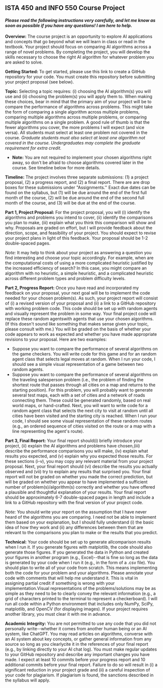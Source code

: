 ## ISTA 450 and INFO 550 Course Project
#### *Please read the following instructions very carefully, and let me know as soon as possible if you have any questions! I am here to help.*

**Overview:** The course project is an opportunity to explore AI applications and concepts that go beyond what we will learn in class or read in the textbook. Your project should focus on comparing AI algorithms across a range of novel problems. By completing the project, you will develop the skills necessary to choose the right AI algorithm for whatever problem you are asked to solve. 

**Getting Started:** To get started, please use this link to create a GitHub repository for your code. You must create this repository before submitting your project proposal (see below).

**Topic:** Selecting a topic requires: (i) choosing the AI algorithm(s) you will use and (ii) choosing the problem(s) you will apply them to. When making these choices, bear in mind that the primary aim of your project will be to compare the performance of algorithms across problems. This might take the form of comparing a single algorithm across multiple problems, comparing multiple algorithms across multiple problems, or comparing multiple algorithms on a single problem. A good rule of thumb is that the fewer algorithms you cover, the more problems I will expect (and vice versa). All students must select at least one problem not covered in the course. *Graduate students must also select at least one algorithm not covered in the course. Undergraduates may complete the graduate requirement for extra credit.*

- **Note:** You are not required to implement your chosen algorithms right away, so don't be afraid to choose algorithms covered later in the course. See timeline below for more details.

**Timeline:** The project involves three separate submissions: (1) a project proposal, (2) a progress report, and (2) a final report. There are are drop boxes for these submissions under "Assignments.'' Exact due dates can be found on the syllabus, but (1) will be due around the end of the first full month of the course, (2) will be due around the end of the second full month of the course, and (3) will be due at the end of the course.

**Part 1, Project Proposal:** For the project proposal, you will (i) identify the algorithms and problems you intend to cover, (ii) identify the comparisons you plan to make, (iii) explain what you think this comparison will show and why. Proposals are graded on effort, but I will provide feedback about the direction, scope, and feasibility of your project. You should expect to revise your project plans in light of this feedback. Your proposal should be 1-2 double-spaced pages.

*Note:* It may help to think about your project as answering a question you find interesting and choose your topic accordingly. For example, when are the computational costs of using a more complicated heuristic justified by the increased efficiency of search? In this case, you might compare an algorithm with no heuristic, a simple heuristic, and a complicated heuristic across different problem types and problem difficulty levels.

**Part 2, Progress Report:** Once you have read and incorporated my feedback on your proposal, your next goal will be to implement the code needed for your chosen problem(s). As such, your project report will consist of (i) a revised version of your proposal and (ii) a link to a GitHub repository with working problem code. This code should be set up with random agents and visually represent the problem in some way. Your final project code will replace these random agentswith agents that use your chosen algorithms. (If this doesn't sound like something that makes sense given your topic, please consult with me.) You will be graded on the basis of whether your code appears to work as expected and whether you have made appropriate revisions to your proposal. Here are two examples:

- Suppose you want to compare the performance of several algorithms on the game checkers. You will write code for this game and for an random agent class that selects legal moves at random. When I run your code, I should see a simple visual representation of a game between two random agents.
- Suppose you want to compare the performance of several algorithms on the traveling salesperson problem (i.e., the problem of finding the shortest route that passes through all cities on a map and returns to the starting position). For this problem, you will probably want to generate several test maps, each with a set of cities and a network of roads connecting them. These could be generated randomly, based on real world maps, or hand-crafted. Next, you will want to write code for a random agent class that selects the next city to visit at random until all cities have been visited and the starting city is reached. When I run your code, I should see some visual representation of these random routes (e.g., an ordered sequence of cities visited on the route or a map with a line representing the agent's route). 

**Part 3, Final Report:** Your final report should(i) briefly introduce your project, (ii) explain the AI algorithms and problems have chosen,(iii) describe the performance comparisons you will make, (iv) explain what results you expected, and (v) explain why you expected those results. For these sections (i-v), you may copy any relevant material from your project proposal. Next, your final report should (vi) describe the results you actually observed and (vii) try to explain any results that surprised you. Your final report will not be graded on whether you made the correct prediction, but will be graded on whether you appear to have implemented a sufficient number of problem(s)/algorithm(s) correctly and whether you have offered a plausible and thoughtful explanation of your results. Your final report should be approximately 6-7 double-spaced pages in length and include a link to a GitHub repository with the final version of your project code.

*Note:* You should write your report on the assumption that I have never heard of the algorithms you are comparing. I need not be able to implement them based on your explanation, but I should fully understand (i) the basic idea of how they work and (ii) any differences between them that are relevant to the comparisons you plan to make or the results that you predict.

**Technical:** Your code should be set up to generate allcomparison results when I run it. If you generate figures with matplotlib, the code should also generate those figures. If you generated the data in Python and created your figures in another program (e.g., Excel)--that is fine so long as the data is generated by your code when I run it (e.g., in the form of a .csv file). You should plan to write all of your code from scratch. This means implementing both the code for your problem and your algorithms. Please annotate your code with comments that will help me understand it. This is vital in assigning partial credit if something is wrong with your implementation.Visual representations of the problems/solutions may be as simple as they need to be to clearly convey the relevant information (e.g., a grid of characters printed to the terminal to represent a checkerboard). I will run all code within a Python environment that includes only NumPy, SciPy, matplotlib, and OpenCV (for displaying images). If your project requires another library, you must clear it with me in advance.

**Academic Integrity:** You are not permitted to use any code that you did not personally write--whether it comes from another human being or an AI system, like ChatGPT. You may read articles on algorithms, converse with an AI system about key concepts, or gather general information from any source so long as you clearlycite it in the references of your final report (e.g., by linking directly to your AI chat log). You must make regular updates to your GitHub repository and describe any important changes you have made. I expect at least 10 commits before your progress report and 10 additional commits before your final report. Failure to do so will result in (i) a significant reduction in your project grade and (ii) a careful inspection of your code for plagiarism. If plagiarism is found, the sanctions described in the syllabus will apply.